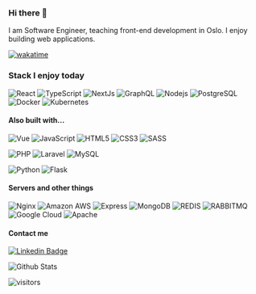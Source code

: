 ### Hi there 👋

I am Software Engineer, teaching front-end development in Oslo. I enjoy building web applications.

[![wakatime](https://wakatime.com/badge/user/270dbf5b-cd30-4cf2-97ea-be96cecc9067.svg)](https://wakatime.com/@270dbf5b-cd30-4cf2-97ea-be96cecc9067)

### Stack I enjoy today

![React](https://img.shields.io/badge/-React-black?style=flat-square&logo=react)
![TypeScript](https://img.shields.io/badge/-TypeScript-eeeeee?style=flat-square&logo=typescript)
![NextJs](https://img.shields.io/badge/-NextJs-black?style=flat-square&logo=nextjs)
![GraphQL](https://img.shields.io/badge/-GraphQL-E535AB?style=flat-square&logo=graphql)
![Nodejs](https://img.shields.io/badge/-Node.js-black?style=flat-square&logo=Node.js)
![PostgreSQL](https://img.shields.io/badge/-PostgreSQL-white?style=flat-square&logo=postgresql)
![Docker](https://img.shields.io/badge/-Docker-black?style=flat-square&logo=docker)
![Kubernetes](https://img.shields.io/badge/-Kubernetes-cccccc?style=flat-square&logo=kubernetes)

#### Also built with...

![Vue](https://img.shields.io/badge/-Vue-eeeeee?style=flat-square&logo=vue.js)
![JavaScript](https://img.shields.io/badge/-JavaScript-black?style=flat-square&logo=javascript)
![HTML5](https://img.shields.io/badge/-HTML5-E34F26?style=flat-square&logo=html5&logoColor=white)
![CSS3](https://img.shields.io/badge/-CSS3-1572B6?style=flat-square&logo=css3)
![SASS](https://img.shields.io/badge/-SASS-333333?style=flat-square&logo=sass)

![PHP](https://img.shields.io/badge/-PHP-4F5B93?style=flat-square&logo=php)
![Laravel](https://img.shields.io/badge/-Laravel-CCCCCC?style=flat-square&logo=laravel)
![MySQL](https://img.shields.io/badge/-MySQL-black?style=flat-square&logo=mysql)

![Python](https://img.shields.io/badge/-Python-black?style=flat-square&logo=Python)
![Flask](https://img.shields.io/badge/-Flask-blue?style=flat-square&logo=flask)


#### Servers and other things

![Nginx](https://img.shields.io/badge/-nginx-28a745?style=flat-square&logo=nginx)
![Amazon AWS](https://img.shields.io/badge/Amazon%20AWS-e76d0c?style=flat-square&logo=amazon-aws)
![Express](https://img.shields.io/badge/-Express-333?style=flat-square&logo=express)
![MongoDB](https://img.shields.io/badge/-MongoDB-black?style=flat-square&logo=mongodb)
![REDIS](https://img.shields.io/badge/-REDIS-black?style=flat-square&logo=redis)
![RABBITMQ](https://img.shields.io/badge/-RABBITMQ-black?style=flat-square&logo=rabbitmq)
![Google Cloud](https://img.shields.io/badge/Google%20Cloud-black?style=flat-square&logo=google-cloud)
![Apache](https://img.shields.io/badge/-apache-orange?style=flat-square&logo=apache)

#### Contact me

[![Linkedin Badge](https://img.shields.io/badge/-mannuel-ferreira?style=flat-square&logo=Linkedin&logoColor=white&link=https://www.linkedin.com/in/mannuelferreira/)](https://www.linkedin.com/in/mannuelferreira/)

![Github Stats](https://github-readme-stats.vercel.app/api?username=mannuelf&count_private=true&show_icons=true&include_all_commits=true&theme=radical)

![visitors](https://visitor-badge.glitch.me/badge?page_id=mannuelf)
